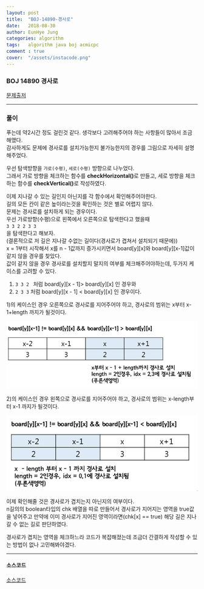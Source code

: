 ```yaml
---
layout: post
title:  "BOJ-14890-경사로"
date:   2018-08-30
author: EunHye Jung
categories: algorithm
tags:	algorithm java boj acmicpc
comment : true
cover:  "/assets/instacode.png"
---  
```

   
  
### BOJ 14890 경사로  
  

[문제출저](https://www.acmicpc.net/problem/14890)   
  
     

        
- - -   
   
   
### 풀이  
    
      
푸는데 약2시간 정도 걸린것 같다. 생각보다 고려해주어야 하는 사항들이 많아서 조금 해맸다.   
감사하게도 문제에 경사로를 설치가능한지 불가능한지의 경우를 그림으로 자세히 설명해주었다.  
   
우선 탐색방향을 `가로(수평)`, `세로(수평)` 방향으로 나누었다.  
그래서 가로 방향을 체크하는 함수를 <b>checkHorizontal()</b>로 만들고, 세로 방향을 체크하는 함수를 <b>checkVertical()</b>로 작성하였다.  

이제 지나갈 수 있는 길인지 아닌지를 각 함수에서 확인해주어야한다.  
길의 모든 칸이 같은 높이라는것을 확인하는 것은 별로 어렵지 않다.  
문제는 경사로를 설치하게 되는 경우이다.  
우선 가로방향(수평)으로 왼쪽에서 오른쪽으로 탐색한다고 했을때   
`3 3 2 2 3 3`  
을 탐색한다고 해보자.  
(결론적으로 저 길은 지나갈 수없는 길이다(경사로가 겹쳐서 설치되기 때문에))  
x = 1부터 시작해서 x를 n - 1값까지 증가시키면서 board[y][x]와 board[y][x-1]값이 같지 않을 경우를 찾았다.  
값이 같지 않을 경우 경사로를 설치할지 말지의 여부를 체크해주어야하는데, 
두가지 케이스를 고려할 수 있다.  
1) `3 3 2 ` 처럼  board[y][x - 1]> board[y][x] 인 경우와  
2) `2 3 3` 처럼 board[y][x - 1] < board[y][x] 인 경우이다.  

1)의 케이스인 경우 오른쪽으로 경사로를 지어주어야 하고, 경사로의 범위는 x부터 x-1+length 까지가 될것이다.  
  
   ![content01](/assets/contents/algorithm/content02.PNG)    
  
2)의 케이스인 경우 왼쪽으로 경사로를 지어주어야 하고, 경사로의 범위는 x-length부터 x-1 까지가 될것이다.    
   
   ![content01](/assets/contents/algorithm/content03.PNG)   
    
이제 확인해줄 것은 경사로가 겹치는지 아닌지의 여부이다.  
n길의의 boolean타입의 chk 배열을 따로 만들어서 경사로가 지어지는 영역을 true값을 넣어주고 만약에 이미 경사로가 지어진 영역이라면(chk[x] == true) 해당 길은 지나갈 수 없는 길로 판단하였다.  
   
경사로가 겹치는 영역을 체크하느라 코드가 복잡해졌는데 조금더 간결하게 작성할 수 있는 방법이 없나 고민해봐야겠다.  
   
   
- - -  
    
  
#### 소스코드   
  
  
[소스코드](https://github.com/EunHyeJung/AlgorithmStudy/blob/master/BOJ/BOJ14890.java)
  
  
